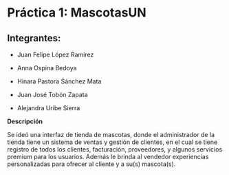 # Práctica 1: MascotasUN

## Integrantes:

- Juan Felipe López Ramírez

- Anna Ospina Bedoya

- Hinara Pastora Sánchez Mata

- Juan José Tobón Zapata

- Alejandra Uribe Sierra

**Descripción**

Se ideó una interfaz de tienda de mascotas, donde el administrador de la tienda tiene un sistema de ventas y gestión de clientes, en el cual se tiene registro de todos los clientes, facturación, proveedores, y algunos servicios premium para los usuarios. Además le brinda al vendedor experiencias personalizadas para ofrecer al cliente y a su(s) mascota(s).